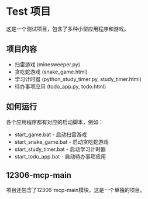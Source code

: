 # Test 项目

这是一个测试项目，包含了多种小型应用程序和游戏。

## 项目内容

- 扫雷游戏 (minesweeper.py)
- 贪吃蛇游戏 (snake_game.html)
- 学习计时器 (python_study_timer.py, study_timer.html)
- 待办事项应用 (todo_app.py, todo.html)

## 如何运行

各个应用程序都有对应的启动脚本，例如：

- start_game.bat - 启动扫雷游戏
- start_snake_game.bat - 启动贪吃蛇游戏
- start_study_timer.bat - 启动学习计时器
- start_todo_app.bat - 启动待办事项应用

## 12306-mcp-main

项目还包含了12306-mcp-main模块，这是一个单独的项目。
